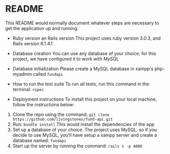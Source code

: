 # README

This README would normally document whatever steps are necessary to get the
application up and running.

- Ruby version an Rails version
  This project uses ruby version 3.0.3, and Rails version 6.1.4.1

- Database creation
  You can use any database of your choice, for this project, we have configured it to work with MySQL

- Database initialization
  Please create a MySQL database in xampp's php-myadmin called `fundapi`

- How to run the test suite
  To run all tests, run this command in the terminal:
  `rspec`

- Deployment instructions
  To install this project on your local machine, follow the instructions below:

1. Clone the repo using the command: `git clone https://github.com/livingstonex/fund-api.git`
2. Run: `bundle install` This would install the dependencies of the app
3. Set up a database of your choice. The project uses MySQL, so if you decide to use MySQL, you'll have setup a xampp server and create a database named: `fundapi`
4. Start up the server by running the command: `rails s -p 4000`
